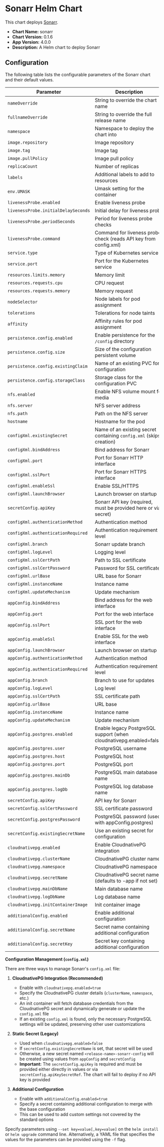 # Sonarr Helm Chart

This chart deploys [Sonarr](https://sonarr.tv/).

*   **Chart Name:** sonarr
*   **Chart Version:** 0.1.6
*   **App Version:** 4.0.0
*   **Description:** A Helm chart to deploy Sonarr

## Configuration

The following table lists the configurable parameters of the Sonarr chart and their default values.

| Parameter                             | Description                                                                 | Default                                    |
| ------------------------------------- | --------------------------------------------------------------------------- | ------------------------------------------ |
| `nameOverride`                        | String to override the chart name                                           | `""`                                       |
| `fullnameOverride`                    | String to override the full release name                                    | `""`                                       |
| `namespace`                           | Namespace to deploy the chart into                                          | `default`                                  |
| `image.repository`                    | Image repository                                                            | `lscr.io/linuxserver/sonarr`               |
| `image.tag`                           | Image tag                                                                   | `latest`                                   |
| `image.pullPolicy`                    | Image pull policy                                                           | `IfNotPresent`                             |
| `replicaCount`                        | Number of replicas                                                          | `1`                                        |
| `labels`                              | Additional labels to add to resources                                       | `{}`                                       |
| `env.UMASK`                           | Umask setting for the container                                             | `"000"`                                    |
| `livenessProbe.enabled`               | Enable liveness probe                                                       | `true`                                     |
| `livenessProbe.initialDelaySeconds`   | Initial delay for liveness probe                                            | `30`                                       |
| `livenessProbe.periodSeconds`         | Period for liveness probe checks                                            | `60`                                       |
| `livenessProbe.command`               | Command for liveness probe check (reads API key from config.xml)            | (See `values.yaml`)                        |
| `service.type`                        | Type of Kubernetes service                                                  | `ClusterIP`                                |
| `service.port`                        | Port for the Kubernetes service                                             | `8989`                                     |
| `resources.limits.memory`             | Memory limit                                                                | `4Gi`                                      |
| `resources.requests.cpu`              | CPU request                                                                 | `50m`                                      |
| `resources.requests.memory`           | Memory request                                                              | `256Mi`                                    |
| `nodeSelector`                        | Node labels for pod assignment                                              | `{}`                                       |
| `tolerations`                         | Tolerations for node taints                                                 | `[]`                                       |
| `affinity`                            | Affinity rules for pod assignment                                           | `{}`                                       |
| `persistence.config.enabled`          | Enable persistence for the `/config` directory                              | `true`                                     |
| `persistence.config.size`             | Size of the configuration persistent volume                                 | `1Gi`                                      |
| `persistence.config.existingClaim`    | Name of an existing PVC for configuration                                   | `""`                                       |
| `persistence.config.storageClass`     | Storage class for the configuration PVC                                     | `""`                                       |
| `nfs.enabled`                         | Enable NFS volume mount for media                                           | `true`                                     |
| `nfs.server`                          | NFS server address                                                          | `"10.3.200.151"`                           |
| `nfs.path`                            | Path on the NFS server                                                      | `"/mnt/zpool/plexmedia"`                   |
| `hostname`                            | Hostname for the pod                                                        | `sonarr`                                   |
| `configXml.existingSecret`            | Name of an existing secret containing `config.xml` (skips creation)         | `""`                                       |
| `configXml.bindAddress`               | Bind address for Sonarr                                                     | `*`                                        |
| `configXml.port`                      | Port for Sonarr HTTP interface                                              | `8989`                                     |
| `configXml.sslPort`                   | Port for Sonarr HTTPS interface                                             | `9898`                                     |
| `configXml.enableSsl`                 | Enable SSL/HTTPS                                                            | `"False"`                                  |
| `configXml.launchBrowser`             | Launch browser on startup                                                   | `"True"`                                   |
| `secretConfig.apiKey`                | Sonarr API key (required, must be provided here or via secret)             | `""`                                       |
| `configXml.authenticationMethod`      | Authentication method                                                       | `External`                                 |
| `configXml.authenticationRequired`    | Authentication requirement level                                            | `DisabledForLocalAddresses`                |
| `configXml.branch`                    | Sonarr update branch                                                        | `main`                                     |
| `configXml.logLevel`                  | Logging level                                                               | `info`                                     |
| `configXml.sslCertPath`               | Path to SSL certificate                                                     | `""`                                       |
| `configXml.sslCertPassword`           | Password for SSL certificate                                                | `""`                                       |
| `configXml.urlBase`                   | URL base for Sonarr                                                         | `""`                                       |
| `configXml.instanceName`              | Instance name                                                               | `Sonarr`                                   |
| `configXml.updateMechanism`           | Update mechanism                                                            | `Docker`                                   |
| `appConfig.bindAddress`              | Bind address for the web interface                                         | `"*"`                                     |
| `appConfig.port`                      | Port for the web interface                                                 | `8989`                                     |
| `appConfig.sslPort`                   | SSL port for the web interface                                             | `9898`                                     |
| `appConfig.enableSsl`                 | Enable SSL for the web interface                                           | `"False"`                                 |
| `appConfig.launchBrowser`             | Launch browser on startup                                                  | `"True"`                                  |
| `appConfig.authenticationMethod`      | Authentication method                                                      | `"External"`                              |
| `appConfig.authenticationRequired`    | Authentication requirement level                                           | `"DisabledForLocalAddresses"`             |
| `appConfig.branch`                    | Branch to use for updates                                                  | `"main"`                                  |
| `appConfig.logLevel`                  | Log level                                                                  | `"info"`                                  |
| `appConfig.sslCertPath`               | SSL certificate path                                                        | `""`                                       |
| `appConfig.urlBase`                   | URL base                                                                   | `""`                                       |
| `appConfig.instanceName`              | Instance name                                                              | `"Sonarr"`                                |
| `appConfig.updateMechanism`           | Update mechanism                                                           | `"Docker"`                                |
| `appConfig.postgres.enabled`          | Enable legacy PostgreSQL support (when cloudnativepg.enabled=false)        | `false`                                    |
| `appConfig.postgres.user`             | PostgreSQL username                                                         | `""`                                       |
| `appConfig.postgres.host`             | PostgreSQL host                                                             | `""`                                       |
| `appConfig.postgres.port`             | PostgreSQL port                                                             | `5432`                                     |
| `appConfig.postgres.mainDb`           | PostgreSQL main database name                                               | `""`                                       |
| `appConfig.postgres.logDb`            | PostgreSQL log database name                                                | `""`                                       |
| `secretConfig.apiKey`                 | API key for Sonarr                                                         | `""`                                       |
| `secretConfig.sslCertPassword`        | SSL certificate password                                                    | `""`                                       |
| `secretConfig.postgresPassword`       | PostgreSQL password (used with appConfig.postgres)                          | `""`                                       |
| `secretConfig.existingSecretName`     | Use an existing secret for configuration                                   | `""`                                       |
| `cloudnativepg.enabled`               | Enable CloudnativePG integration                                            | `false`                                    |
| `cloudnativepg.clusterName`           | CloudnativePG cluster name                                                 | `""`                                       |
| `cloudnativepg.namespace`             | CloudnativePG namespace                                                    | `""`                                       |
| `cloudnativepg.secretName`            | CloudnativePG secret name (defaults to <clusterName>-app if not set)       | `""`                                       |
| `cloudnativepg.mainDbName`            | Main database name                                                         | `"sonarr-main"`                           |
| `cloudnativepg.logDbName`             | Log database name                                                          | `"sonarr-log"`                            |
| `cloudnativepg.initContainerImage`    | Init container image                                                       | `"t2azcr.azurecr.io/utils/kubectl:v1.333"`                |
| `additionalConfig.enabled`            | Enable additional configuration                                            | `false`                                    |
| `additionalConfig.secretName`         | Secret name containing additional configuration                            | `""`                                       |
| `additionalConfig.secretKey`          | Secret key containing additional configuration                             | `""`                                       |

**Configuration Management (`config.xml`)**

There are three ways to manage Sonarr's `config.xml` file:

1. **CloudnativePG Integration (Recommended)**
   * Enable with `cloudnativepg.enabled=true`
   * Specify the CloudnativePG cluster details (`clusterName`, `namespace`, etc.)
   * An init container will fetch database credentials from the CloudnativePG secret and dynamically generate or update the `config.xml` file
   * If an existing `config.xml` is found, only the necessary PostgreSQL settings will be updated, preserving other user customizations

2. **Static Secret (Legacy)**
   * Used when `cloudnativepg.enabled=false`
   * If `secretConfig.existingSecretName` is set, that secret will be used
   * Otherwise, a new secret named `<release-name>-sonarr-config` will be created using values from `appConfig` and `secretConfig`
   * **Important:** The `secretConfig.apiKey` is required and must be provided either directly in values or via `secretConfig.apiKeySecretRef`. The chart will fail to deploy if no API key is provided

3. **Additional Configuration**
   * Enable with `additionalConfig.enabled=true`
   * Specify a secret containing additional configuration to merge with the base configuration
   * This can be used to add custom settings not covered by the standard options

Specify parameters using `--set key=value[,key=value]` on the `helm install` or `helm upgrade` command line. Alternatively, a YAML file that specifies the values for the parameters can be provided using the `-f` flag.
